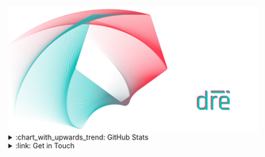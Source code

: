 <!-- Hero Image -->
<img alt="Gabriele Di Remigio's Hero Image" src="./assets/hero-image.png" />
<!---------------->

<!-- Personal Stats -->
<details>
    <summary>:chart_with_upwards_trend: GitHub Stats</summary>
    <br/>
    <img alt="Gabriele Di Remigio's GitHub Stats" src="https://github-readme-stats.vercel.app/api?username=gabrielediremigio&title_color=AE6371&text_color=5D9498&icon_color=AE6371&border_color=5D9498&theme=transparent&border_radius=6&hide=stars,issues&card_width=500&rank_icon=github&show_icons=true&show=prs_merged,prs_merged_percentage" />
    <br/>
    <br/>
    <img alt="Gabriele Di Remigio's GitHub Streak" src="https://streak-stats.demolab.com/?user=gabrielediremigio&theme=transparent&border_radius=6&border=5D9498&stroke=5D9498&ring=AE6371&fire=5D9498&currStreakNum=5D9498&sideNums=AE6371&currStreakLabel=5D9498&sideLabels=5D9498&dates=AE6371&card_width=500" />
</details>
<!-------------------->

<!-- Social Section -->
<details>
    <summary>:link: Get in Touch</summary>
    <br/>
    <a href="https://www.linkedin.com/in/gabriele-di-remigio-8548181b0" target="_blank" rel="noopener">
        <img height="32" width="32" alt="linkedin" src="https://cdn.simpleicons.org/linkedin/0A66C2" />
    </a>
    &nbsp;&nbsp;&nbsp;&nbsp;&nbsp;
    <a href="https://twitter.com/itisdire" target="_blank" rel="noopener">
        <img height="32" width="32" alt="x" src="https://cdn.simpleicons.org/x/AE6371" />
    </a>
    &nbsp;&nbsp;&nbsp;&nbsp;&nbsp;
    <a href="https://t.me/itisdire" target="_blank" rel="noopener">
        <img height="32" width="32" alt="telegram" src="https://cdn.simpleicons.org/telegram/26A5E4" />
    </a>
    &nbsp;&nbsp;&nbsp;&nbsp;&nbsp;
    <a href="https://discordapp.com/users/403692882307055618" target="_blank" rel="noopener">
        <img height="32" width="32" alt="discord" src="https://cdn.simpleicons.org/discord/5865F2" />
    </a>
</details>
<!-------------------->
